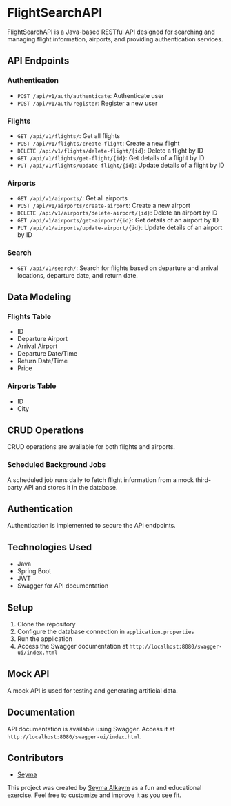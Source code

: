 # FlightSearchAPI

FlightSearchAPI is a Java-based RESTful API designed for searching and managing flight information, airports, and providing authentication services.

## API Endpoints

### Authentication

- `POST /api/v1/auth/authenticate`: Authenticate user
- `POST /api/v1/auth/register`: Register a new user

### Flights

- `GET /api/v1/flights/`: Get all flights
- `POST /api/v1/flights/create-flight`: Create a new flight
- `DELETE /api/v1/flights/delete-flight/{id}`: Delete a flight by ID
- `GET /api/v1/flights/get-flight/{id}`: Get details of a flight by ID
- `PUT /api/v1/flights/update-flight/{id}`: Update details of a flight by ID

### Airports

- `GET /api/v1/airports/`: Get all airports
- `POST /api/v1/airports/create-airport`: Create a new airport
- `DELETE /api/v1/airports/delete-airport/{id}`: Delete an airport by ID
- `GET /api/v1/airports/get-airport/{id}`: Get details of an airport by ID
- `PUT /api/v1/airports/update-airport/{id}`: Update details of an airport by ID

### Search

- `GET /api/v1/search/`: Search for flights based on departure and arrival locations, departure date, and return date.

## Data Modeling

### Flights Table

- ID
- Departure Airport
- Arrival Airport
- Departure Date/Time
- Return Date/Time
- Price

### Airports Table

- ID
- City

## CRUD Operations

CRUD operations are available for both flights and airports.

### Scheduled Background Jobs

A scheduled job runs daily to fetch flight information from a mock third-party API and stores it in the database.

## Authentication

Authentication is implemented to secure the API endpoints.

## Technologies Used

- Java
- Spring Boot
- JWT
- Swagger for API documentation

## Setup

1. Clone the repository
2. Configure the database connection in `application.properties`
3. Run the application
4. Access the Swagger documentation at `http://localhost:8080/swagger-ui/index.html`

## Mock API

A mock API is used for testing and generating artificial data.

## Documentation

API documentation is available using Swagger. Access it at `http://localhost:8080/swagger-ui/index.html`.

## Contributors

- [Seyma](https://github.com/seyma-alkaym)


This project was created by [Seyma Alkaym](https://github.com/seyma-alkaym/) as a fun and educational exercise. Feel free to customize and improve it as you see fit.
